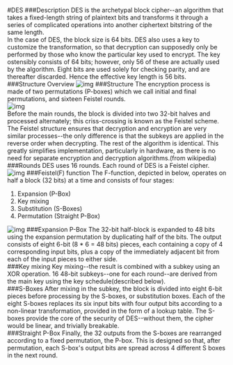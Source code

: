 #DES
###Description
DES is the archetypal block cipher--an algorithm that takes a fixed-length string of plaintext bits and transforms it through a series of complicated operations into another ciphertext bitstring of the same length. </br>
In the case of DES, the block size is 64 bits. DES also uses a key to customize the transformation, so that decryption can supposedly only be performed by those who know the particular key used to encrypt. The key ostensibly consists of 64 bits; however, only 56 of these are actually used by the algorithm. Eight bits are used solely for checking parity, and are thereafter discarded. Hence the effective key length is 56 bits.</br>
###Structure Overview
![img](https://cloud.githubusercontent.com/assets/9131176/9484153/e11d75b0-4bda-11e5-844f-1f346e6c39c2.png)
###Structure
The encryption process is made of two permutations (P-boxes) which we call initial and final permutations, and sixteen Feistel rounds.</br>
![img](https://cloud.githubusercontent.com/assets/9131176/9484149/dea08d0e-4bda-11e5-838f-37189a106e81.png)</br>
Before the main rounds, the block is divided into two 32-bit halves and processed alternately; this criss-crossing is known as the Feistel scheme. The Feistel structure ensures that decryption and encryption are very similar processes--the only difference is that the subkeys are applied in the reverse order when decrypting. The rest of the algorithm is identical. This greatly simplifies implementation, particularly in hardware, as there is no need for separate encryption and decryption algorithms.(from wikipedia)</br>
###Rounds
DES uses 16 rounds. Each round of DES is a Feistel cipher.</br>
![img](https://cloud.githubusercontent.com/assets/9131176/9484150/deab572a-4bda-11e5-8d38-46f36f5b321f.png)
###Feistel(F) function
The F-function, depicted in below, operates on half a block (32 bits) at a time and consists of four stages:

1. Expansion (P-Box)
2. Key mixing
3. Substitution (S-Boxes)
4. Permutation (Straight P-Box)

![img](https://cloud.githubusercontent.com/assets/9131176/9484147/de73f000-4bda-11e5-877e-cfefc2af7d39.png)
###Expansion P-Box
The 32-bit half-block is expanded to 48 bits using the expansion permutation by duplicating half of the bits. The output consists of eight 6-bit (8 * 6 = 48 bits) pieces, each containing a copy of 4 corresponding input bits, plus a copy of the immediately adjacent bit from each of the input pieces to either side.</br>
###Key mixing
Key mixing--the result is combined with a subkey using an XOR operation. 16 48-bit subkeys--one for each round--are derived from the main key using the key schedule(described below).</br>
###S-Boxes
After mixing in the subkey, the block is divided into eight 6-bit pieces before processing by the S-boxes, or substitution boxes. Each of the eight S-boxes replaces its six input bits with four output bits according to a non-linear transformation, provided in the form of a lookup table. The S-boxes provide the core of the security of DES--without them, the cipher would be linear, and trivially breakable.</br>
###Straight P-Box
Finally, the 32 outputs from the S-boxes are rearranged according to a fixed permutation, the P-box. This is designed so that, after permutation, each S-box's output bits are spread across 4 different S boxes in the next round.</br>

